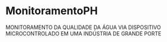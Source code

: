 # MonitoramentoPH
MONITORAMENTO DA QUALIDADE DA ÁGUA VIA DISPOSITIVO MICROCONTROLADO EM UMA INDÚSTRIA DE GRANDE PORTE
